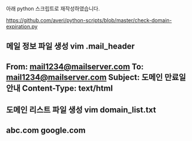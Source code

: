 아래 python 스크립트로 재작성하였습니다.

https://github.com/averi/python-scripts/blob/master/check-domain-expiration.py


메일 정보 파일 생성
vim .mail_header
---
From: mail1234@mailserver.com
To: mail1234@mailserver.com
Subject: 도메인 만료일 안내
Content-Type: text/html
---


도메인 리스트 파일 생성
vim domain_list.txt
---
abc.com
google.com
---

